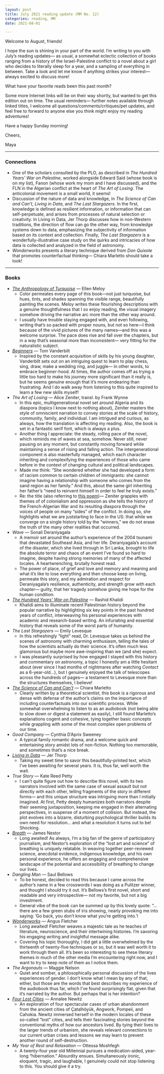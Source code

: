 ```yaml
---
layout: post
title: July 2021 reading update (MM No. 12)
categories: reading, MM
date: 2021-08-01

---
```

Welcome to August, friends!

I hope the sun is shining in your part of the world. I’m writing to you with July’s reading updates— as usual, a somewhat eclectic collection of books ranging from a history of the Israel-Palestine conflict to a novel about a girl who decides to literally sleep for a year, and a sampling of everything in between. Take a look and let me know if anything strikes your interest— always excited to discuss more! 

What have your favorite reads been this past month? 

Some more Internet links will be on their way shortly, but wanted to get this edition out on time. The usual reminders— further notes available through linked titles, I welcome all questions/comments/critiques/pet updates, and feel free to forward to anyone else you think might enjoy my reading adventures!

Have a happy Sunday morning!

Cheers,

Maya

---

### Connections

- One of the scholars consulted by the PLO, as described in *The Hundred Years' War on Palestine*, worked alongside Edward Said (whose book is on my list), Fanon (whose work my mom and I have discussed), and the FLN in the Algerian conflict at the heart of *The Art of Losing*. The anticolonial movement is a small world, it seems!
- Discussion of the nature of data and knowledge, in *The Science of Can and Can’t*, *Living in Data*, and *The Last Stargazers*. In the first, knowledge is defined as resilient information, or information that can self-perpetuate, and arises from processes of natural selection or creativity. In Living in Data, Jer Thorp discusses how in non-Western traditions, the direction of flow can go the other way, from knowledge systems down to data, emphasizing the subjectivity of information based on its context and collection. Finally, *The Last Stargazers* is a wonderfully-illustrative case study on the quirks and intricacies of how data is collected and analyzed in the field of astronomy.
- *Wonderworks* presents a literary technique derived from *Don Quixote* that promotes counterfactual thinking— Chiara Marletto should take a look!

---

### Books

- *[The Anthropology of Turquoise](https://mayasheth.github.io/2021/07/05/the-anthropology-of-turquoise)* — Ellen Meloy
    - Color permeates every page of this book—not just turquoise, but hues, tints, and shades spanning the visible range, beautifully painting the scenes. Meloy writes these flourishing descriptions with a genuine thoughtfulness that I so enjoy reading, the visual imagery somehow driving the narrative arc more than the other way around.
    - I usually have trouble staying engaged with, and even following, writing that’s so packed with proper nouns, but not so here—I think because of the vivid pictures of the many names—and this was a welcome surprise. The pace does rise and fall over the chapters, but in a way that’s seasonal more than inconsistent— very fitting for the naturalistic subject.
- *[Beginners](https://mayasheth.github.io/2021/07/02/beginners)* — Tom Vanderbilt
    - Inspired by the constant acquisition of skills by his young daughter, Vanderbilt sets out on an intriguing quest to learn to play chess, sing, draw, make a wedding ring, and juggle— in other words, to embrace beginner-hood. At times, the author comes off as trying a little too hard to make his journey more significant than it really is, but he seems genuine enough that it’s more endearing than frustrating. And I do walk away from listening to this quite inspired to learn a few new skills myself!
- *The Art of Losing* — Alice Zeniter, transl. by Frank Wynne
    - In this epic, multigenerational novel set around Algeria and its diaspora (topics I know next to nothing about), Zeniter masters the style of omniscient narration to convey stories at the scale of history, community, family, and individual. I am intrigued and curious, as always, how the translation is affecting my reading. Also, the book is set in a fantastic serif font, which is always a plus.
    - Another thing I appreciate: the steady, rolling pace of the novel, which reminds me of waves at sea, somehow. Never still, never pausing on any moment, but constantly moving forward while maintaining a sense of rising and falling action. The intergenerational component is also masterfully managed, which each character inheriting and complexifying the experiences of those who came before in the context of changing cultural and political landscapes.
    - Made me think: “She wondered whether she had developed a form of racism common to certain children of immigrants: she cannot imagine having a relationship with someone who comes from the sand region as her family.” And this, about the same girl inheriting her father’s “need to reinvent himself in order to feel he truly exists.”
    - Re: the title (also referring to [this poem](https://poets.org/poem/one-art))— Zeniter grapples with  themes of of colonialism and oppression as she tells the history of the French-Algerian War and its resulting diaspora through the voices of people on many “sides” of the conflict. In doing so, she highlights what we are juststarting to face in the US: that while we converge on a single history told by the “winners,” we do not erase the truth of the many other realities that occurred.
- *Wave* — Sonali Deraniyagala
    - A memoir set around the author’s experience of the 2004 tsunami that devastated Southeast Asia, and her life. Deraniyagala’s account of the disaster, which she lived through in Sri Lanka, brought to life the absolute terror and chaos of an event I’ve found so hard to imagine, despite having strong memories of many of the affected locales. A heartwrenching, brutally honest read.
    - The power of place, of grief and love and memory and meaning and what it’s like to lose everything and then choose keep on living, permeate this story, and my admiration and respect for Deraniyagala’s resilience, authenticity, and strength grow with each chapter— guilty, that her tragedy somehow giving me hope for the human condition.
- *[The Hundred Years' War on Palestine](https://mayasheth.github.io/2021/07/07/the-hundreds-years-war-on-palestine)* — Rashid Khalidi
    - Khalidi aims to illuminate recent Palestinian history beyond the popular narrative by highlighting six key points in the past hundred years of conflict, interweaving his personal experiences with academic and research-based writing. An infuriating and essential history that reveals some of the worst parts of humanity.
- *The Last Stargazers* — Emily Levesque
    - In this refreshingly “light” read, Dr. Levesque takes us behind the scenes of astronomy with charming enthusiasm, telling the tales of how the scientists actually do their science. It’s often much less glamorous but maybe more awe-inspiring than we (and she) expect.
    - I was pleasantly surprised by how engaged I stayed with this history and commentary on astronomy, a topic I honestly am a little hesitant about (ever since I had months of nightmares after watching *Contact* as a 6-year-old...), but I genuinely enjoyed the talk of telescopes across the hundreds of pages— a testament to Levesque more than the structures themselves, I believe!
- *[The Science of Can and Can’t](https://mayasheth.github.io/2021/07/12/the-science-of-can-and-cant)* — Chiara Marletto
    - Clearly written by a theoretical scientist, this book is a rigorous and dense with defense of the author’s claims on the importance of including counterfactuals into our scientific process. While somewhat overwhelming to listen to as an audiobook (not being able to slow down or digest a statement as easily), I still found Marletto’s explanations cogent and cohesive, tying together basic concepts while grappling with some of the most complex open problems of our time.
- *Good Company* — Cynthia D’Aprix Sweeney
    - A typical family romantic drama, and a welcome quick and entertaining story amidst lots of non-fiction. Nothing too memorable, and sometimes that’s a nice break.
- *[Living in Data](https://mayasheth.github.io/2021/07/13/living-in-data)* — Jer Thorp
    - Taking my sweet time to savor this beautifully-printed text, which I’ve been awaiting for several years. It is, thus far, well worth the wait.
- *True Story* — Kate Reed Petty
    - I can’t quite figure out how to describe this novel, with its two narrators involved with the same case of sexual assault but not directly with each other, telling fragments of the story in different forms— and this unique structure was intriguing more than I initially imagined. At first, Petty deeply humanizes both narrators despite their seeming juxtaposition, keeping me engaged in their alternating perspectives, in suspense of a moment of collision. But instead, the plot evolves into a bizarre, disturbing psychological thriller builds its own need for resolution… and what a resolution it turns out to be! Shocking.
- *[Breath](https://mayasheth.github.io/2021/07/17/breath)* — James Nestor
    - Long awaited! As always, I’m a big fan of the genre of participatory journalism, and Nestor’s exploration of the “lost art and science” of breathing is uniquely relatable. In weaving together peer-reviewed science, anecdotal evidence, indigenous knowledge, and his own personal experience, he offers an engaging and comprehensive landscape of the potential and accessibility of breathing to change our lives.
- *Dangling Man* — Saul Bellows
    - To be honest, decided to read this because I came across the author’s name in a few crosswords I was doing as a Pulitzer winner, and thought I should try it out. It’s Bellows’s first novel, short and readable and very introspective— not my favorite, but not a big investment.
    - General vibe of the book can be summed up by this lovely quote: “…there are a few green stubs of iris showing, nearly provoking me into saying: ’Go back, you don’t know what you’re getting into.’l
- *[Wonderworks](https://mayasheth.github.io/2021/07/29/wonderworks)* — Angus Fletcher
    - Long awaited! Fletcher weaves a majestic tale as he teaches of literature, neuroscience, and their intertwining histories. I’m savoring his engaging writing and insightful message alike.
    - Covering his topic thoroughly, I did get a little overwhelmed by the thirteenth of twenty-five techniques or so, but it was well worth it to work through them all. It’s been so interesting to see these literary themes in much of the other media I’m encountering right now, and I want to try to keep note of them as I notice them.
- *The Argonauts* — Maggie Nelson
    - Quiet and somber, a philosophically personal discussion of the lives experiences of gender. I don’t know what I mean by any of that, either, but those are the words that best describes my experience of the audiobook thus far, which I’ve found surprisingly flat, given that it’s narrated by the author. But perhaps that is her intention?
- *[Four Lost Cities](https://mayasheth.github.io/2021/07/29/four-lost-cities)* — Annalee Newitz
    - An exploration of four spectacular cases of urban abandonment from the ancient cities of Çatalhöyük, Angwork, Pompeii, and Cahokia. Newitz immersed herself in the modern locales of these so-called “lost” cities, and tells their fascinating stories beyond the conventional myths of how our ancestors lived. By tying their lives to the larger trends of urbanism, she reveals relevant connections to our current urban crises and lessons we may learn to prevent another round of self-destruction.
- *My Year of Rest and Relaxation* — Ottessa Moshfegh
    - A twenty-four year old Millennial pursues a medication-aided, year-long “hibernation.”  Absurdity ensues. Simultaneously ironic, eloquent, tragic, and laughable, I genuinely could not stop listening to this. You should give it a try.
